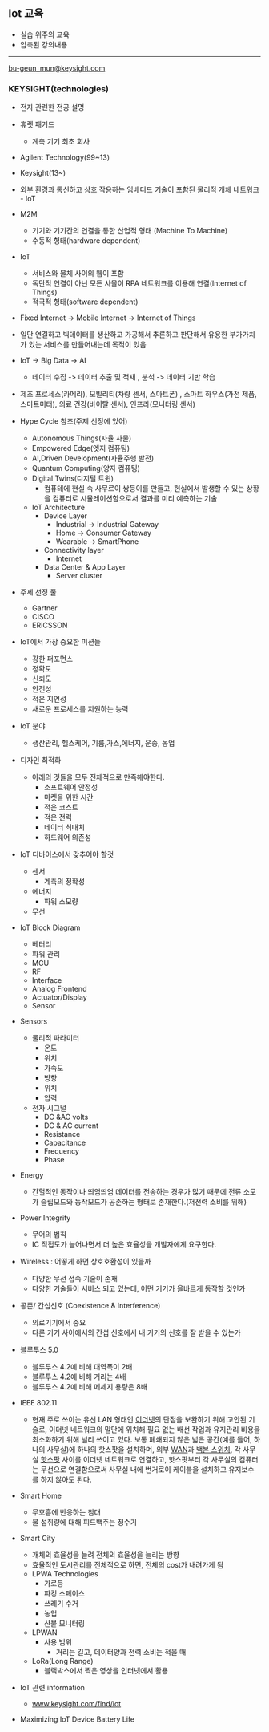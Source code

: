 ## Iot 교육 

* 실습 위주의 교육 
* 압축된 강의내용

<hr></hr>

bu-geun_mun@keysight.com

### KEYSIGHT(technologies)

* 전자 관련한 전공 설명
* 휴렛 패커드
  * 계측 기기 최초 회사
* Agilent Technology(99~13)
* Keysight(13~)
* 외부 환경과 통신하고 상호 작용하는 임베디드 기술이 포함된 물리적 개체 네트워크 - IoT
* M2M 
  * 기기와 기기간의 연결을 통한 산업적 형태 (Machine To Machine)
  * 수동적 형태(hardware dependent)

* IoT
  * 서비스와 물체 사이의 웹이 포함
  * 독단적 연결이 아닌 모든 사물이 RPA 네트워크를 이용해 연결(Internet of Things)
  * 적극적 형태(software dependent)
* Fixed Internet -> Mobile Internet -> Internet of Things
* 일단 연결하고 빅데이터를 생산하고 가공해서 추론하고 판단해서 유용한 부가가치가 있는 서비스를 만들어내는데 목적이 있음
* IoT -> Big Data -> AI
  * 데이터 수집 -> 데이터 추출 및 적재 , 분석 -> 데이터 기반 학습
* 제조 프로세스(카메라), 모빌리티(차량 센서, 스마트폰) , 스마트 하우스(가전 제품, 스마트미터), 의료 건강(바이탈 센서), 인프라(모니터링 센서)
* Hype Cycle 참조(주제 선정에 있어)
  * Autonomous Things(자율 사물)
  * Empowered Edge(엣지 컴퓨팅)
  * AI,Driven Development(자율주행 발전)
  * Quantum Computing(양자 컴퓨팅)
  * Digital Twins(디지털 트윈)
    * 컴퓨테에 현실 속 사무르이 쌍둥이를 만들고, 현실에서 발생할 수 있는 상황을 컴퓨터로 시뮬레이션함으로서 결과를 미리 예측하는 기술
  * IoT Architecture
    * Device Layer
      * Industrial -> Industrial Gateway
      * Home -> Consumer Gateway
      * Wearable -> SmartPhone
    * Connectivity layer
      * Internet
    * Data Center & App Layer
      * Server cluster
* 주제 선정 풀
  * Gartner
  * CISCO
  * ERICSSON
* IoT에서 가장 중요한 미션들
  * 강한 퍼포먼스
  * 정확도
  * 신뢰도
  * 안전성
  * 적은 지연성
  * 새로운 프로세스를 지원하는 능력
* IoT 분야
  * 생산관리, 헬스케어, 기름,가스,에너지, 운송, 농업
* 디자인 최적화
  * 아래의 것들을 모두 전체적으로 만족해야한다.
    * 소프트웨어 안정성
    * 마켓을 위한 시간
    * 적은 코스트
    * 적은 전력
    * 데이터 최대치
    * 하드웨어 의존성
* IoT 디바이스에서 갖추어야 할것
  * 센서
    * 계측의 정확성 
  * 에너지
    * 파워 소모량
  * 무선
* IoT Block Diagram
  * 베터리
  * 파워 관리
  * MCU
  * RF
  * Interface
  * Analog Frontend
  * Actuator/Display
  * Sensor
* Sensors 
  * 물리적 파라미터
    * 온도
    * 위치
    * 가속도
    * 방향
    * 위치
    * 압력
  * 전자 시그널
    * DC &AC volts
    * DC & AC current
    * Resistance
    * Capacitance
    * Frequency
    * Phase
* Energy
  * 간헐적인 동작이나 띄엄띄엄 데이터를 전송하는 경우가 많기 때문에 전류 소모가 슬립모드와 동작모드가 공존하는 형태로 존재한다.(저전력 소비를 위해)
* Power Integrity
  * 무어의 법칙 
  * IC 직접도가 늘어나면서 더 높은 효율성을 개발자에게 요구한다.
* Wireless : 어떻게 하면 상호호환성이 있을까
  * 다양한 무선 접속 기술이 존재
  * 다양한 기술들이 서비스 되고 있는데, 어떤 기기가 올바르게 동작할 것인가
* 공존/ 간섭신호 (Coexistence & Interference)
  * 의료기기에서 중요
  * 다른 기기 사이에서의 간섭 신호에서 내 기기의 신호를  잘 받을 수 있는가

* 블루투스 5.0
  * 블루투스 4.2에 비해 대역폭이 2배 
  * 블루투스 4.2에 비해 거리는 4배
  * 블루투스 4.2에 비해 메세지 용량은 8배
* IEEE 802.11 
  * 현재 주로 쓰이는 유선 LAN 형태인 [이더넷](https://ko.wikipedia.org/wiki/%EC%9D%B4%EB%8D%94%EB%84%B7)의 단점을 보완하기 위해 고안된 기술로, 이더넷 네트워크의 말단에 위치해 필요 없는 배선 작업과 유지관리 비용을 최소화하기 위해 널리 쓰이고 있다. 보통 폐쇄되지 않은 넓은 공간(예를 들어, 하나의 사무실)에 하나의 핫스팟을 설치하며, 외부 [WAN](https://ko.wikipedia.org/wiki/WAN)과 [백본 스위치](https://ko.wikipedia.org/w/index.php?title=%EB%B0%B1%EB%B3%B8_%EC%8A%A4%EC%9C%84%EC%B9%98&action=edit&redlink=1), 각 사무실 [핫스팟](https://ko.wikipedia.org/wiki/%ED%95%AB%EC%8A%A4%ED%8C%9F_(%EC%99%80%EC%9D%B4%ED%8C%8C%EC%9D%B4)) 사이를 이더넷 네트워크로 연결하고, 핫스팟부터 각 사무실의 컴퓨터는 무선으로 연결함으로써 사무실 내에 번거로이 케이블을 설치하고 유지보수를 하지 않아도 된다.
* Smart Home
  * 무호흡에 반응하는 침대
  * 물 섭취량에 대해 피드백주는 정수기
* Smart City
  * 개체의 효율성을 늘려 전체의 효율성을 늘리는 방향
  * 효율적인 도시관리를 전체적으로 하면, 전체의 cost가 내려가게 됨
  * LPWA Technologies
    * 가로등
    * 파킹 스페이스
    * 쓰레기 수거
    * 농업
    * 산불 모니터링
  * LPWAN
    * 사용 범위
      - 거리는 길고, 데이터양과 전력 소비는 적을 때
  * LoRa(Long Range)
    * 블랙박스에서 찍은 영상을 인터넷에서 활용
* IoT 관련 information
  * www.keysight.com/find/iot
* Maximizing IoT Device Battery Life

